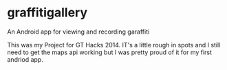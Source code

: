 graffitigallery
===============

An Android app for viewing and recording garaffiti

This was my Project for GT Hacks 2014. IT's a little rough in spots and 
I still need to get the maps api working but I was pretty proud of it for my first andriod app.
